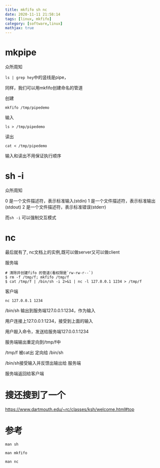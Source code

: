 ```yaml
---
title: mkfifo sh nc
date: 2020-11-11 21:58:14
tags: [linux, mkfifo]
category: [software,linux]
mathjax: true
---
```


# mkpipe

众所周知

`ls | grep hey`中的竖线是pipe，

同样，我们可以用mkfifo创建命名的管道

创建

```
mkfifo /tmp/pipedemo
```

输入

```
ls > /tmp/pipedemo
```

读出

```
cat < /tmp/pipedemo
```

输入和读出不用保证执行顺序

<!--more-->

# sh -i

众所周知

0 是一个文件描述符，表示标准输入(stdin)
1 是一个文件描述符，表示标准输出(stdout)
2 是一个文件描述符，表示标准错误(stderr)

而`sh -i` 可以强制交互模式

# nc

最后就有了, nc文档上的实例,既可以做server又可以做client

服务端

```
# 清除并创建fifo 的管道(看权限是`rw-rw-r--`)
$ rm -f /tmp/f; mkfifo /tmp/f
$ cat /tmp/f | /bin/sh -i 2>&1 | nc -l 127.0.0.1 1234 > /tmp/f
```

客户端

```
nc 127.0.0.1 1234
```

/bin/sh 输出到服务端127.0.0.1:1234，作为输入

用户连接上127.0.0.1:1234，接受到上面的输入

用户敲入命令，发送给服务端127.0.0.1:1234

服务端输出重定向到/tmp/f中

/tmp/f 被cat出 定向给 /bin/sh

/bin/sh接受输入并反馈出输出给 服务端

服务端返回给客户端

# 搜还搜到了一个

https://www.dartmouth.edu/~rc/classes/ksh/welcome.html#top

# 参考

`man sh`

`man mkfifo`

`man nc`
